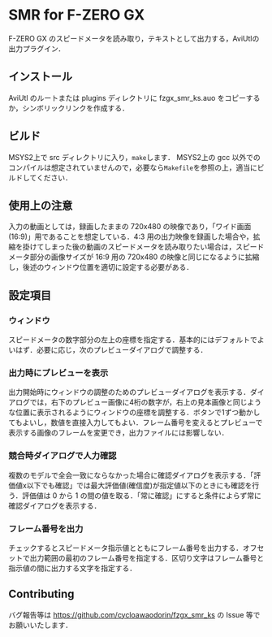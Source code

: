 # SMR for F-ZERO GX
F-ZERO GX のスピードメータを読み取り，テキストとして出力する，AviUtlの出力プラグイン．

## インストール
AviUtl のルートまたは plugins ディレクトリに fzgx_smr_ks.auo をコピーするか，シンボリックリンクを作成する．

## ビルド
MSYS2上で src ディレクトリに入り，`make`します．
MSYS2上の gcc 以外でのコンパイルは想定されていませんので，必要なら`Makefile`を参照の上，適当にビルドしてください．

## 使用上の注意
入力の動画としては，録画したままの 720x480 の映像であり，「ワイド画面 (16:9)」用であることを想定している．4:3 用の出力映像を録画した場合や，拡縮を掛けてしまった後の動画のスピードメータを読み取りたい場合は，スピードメータ部分の画像サイズが 16:9 用の 720x480 の映像と同じになるように拡縮し，後述のウィンドウ位置を適切に設定する必要がある．

## 設定項目
### ウィンドウ
スピードメータの数字部分の左上の座標を指定する．基本的にはデフォルトでよいはず．必要に応じ，次のプレビューダイアログで調整する．

### 出力時にプレビューを表示
出力開始時にウィンドウの調整のためのプレビューダイアログを表示する．ダイアログでは，右下のプレビュー画像に4桁の数字が，右上の見本画像と同じような位置に表示されるようにウィンドウの座標を調整する．ボタンで1ずつ動かしてもよいし，数値を直接入力してもよい．フレーム番号を変えるとプレビューで表示する画像のフレームを変更でき，出力ファイルには影響しない．

### 競合時ダイアログで人力確認
複数のモデルで全会一致にならなかった場合に確認ダイアログを表示する．「評価値x以下でも確認」では最大評価値(確信度)が指定値以下のときにも確認を行う．評価値は 0 から 1 の間の値を取る．「常に確認」にすると条件によらず常に確認ダイアログを表示する．

### フレーム番号を出力
チェックするとスピードメータ指示値とともにフレーム番号を出力する．オフセットで出力範囲の最初のフレーム番号を指定する．区切り文字はフレーム番号と指示値の間に出力する文字を指定する．

## Contributing
バグ報告等は https://github.com/cycloawaodorin/fzgx_smr_ks の Issue 等でお願いいたします．
